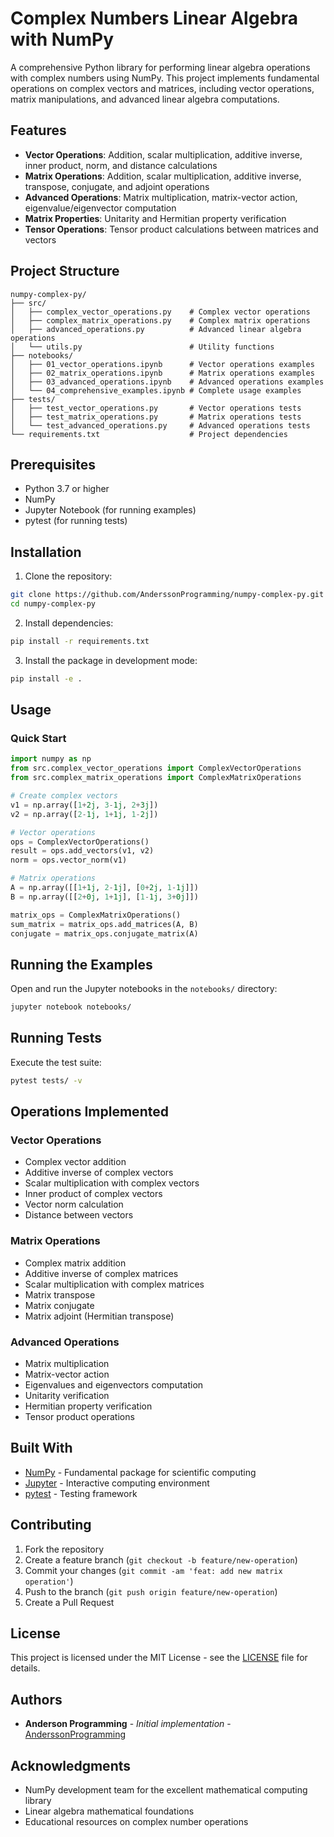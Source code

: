 # Complex Numbers Linear Algebra with NumPy

A comprehensive Python library for performing linear algebra operations with complex numbers using NumPy. This project implements fundamental operations on complex vectors and matrices, including vector operations, matrix manipulations, and advanced linear algebra computations.

## Features

- **Vector Operations**: Addition, scalar multiplication, additive inverse, inner product, norm, and distance calculations
- **Matrix Operations**: Addition, scalar multiplication, additive inverse, transpose, conjugate, and adjoint operations
- **Advanced Operations**: Matrix multiplication, matrix-vector action, eigenvalue/eigenvector computation
- **Matrix Properties**: Unitarity and Hermitian property verification
- **Tensor Operations**: Tensor product calculations between matrices and vectors

## Project Structure

```
numpy-complex-py/
├── src/
│   ├── complex_vector_operations.py    # Complex vector operations
│   ├── complex_matrix_operations.py    # Complex matrix operations
│   ├── advanced_operations.py          # Advanced linear algebra operations
│   └── utils.py                        # Utility functions
├── notebooks/
│   ├── 01_vector_operations.ipynb      # Vector operations examples
│   ├── 02_matrix_operations.ipynb      # Matrix operations examples
│   ├── 03_advanced_operations.ipynb    # Advanced operations examples
│   └── 04_comprehensive_examples.ipynb # Complete usage examples
├── tests/
│   ├── test_vector_operations.py       # Vector operations tests
│   ├── test_matrix_operations.py       # Matrix operations tests
│   └── test_advanced_operations.py     # Advanced operations tests
└── requirements.txt                    # Project dependencies
```

## Prerequisites

- Python 3.7 or higher
- NumPy
- Jupyter Notebook (for running examples)
- pytest (for running tests)

## Installation

1. Clone the repository:
```bash
git clone https://github.com/AnderssonProgramming/numpy-complex-py.git
cd numpy-complex-py
```

2. Install dependencies:
```bash
pip install -r requirements.txt
```

3. Install the package in development mode:
```bash
pip install -e .
```

## Usage

### Quick Start

```python
import numpy as np
from src.complex_vector_operations import ComplexVectorOperations
from src.complex_matrix_operations import ComplexMatrixOperations

# Create complex vectors
v1 = np.array([1+2j, 3-1j, 2+3j])
v2 = np.array([2-1j, 1+1j, 1-2j])

# Vector operations
ops = ComplexVectorOperations()
result = ops.add_vectors(v1, v2)
norm = ops.vector_norm(v1)

# Matrix operations
A = np.array([[1+1j, 2-1j], [0+2j, 1-1j]])
B = np.array([[2+0j, 1+1j], [1-1j, 3+0j]])

matrix_ops = ComplexMatrixOperations()
sum_matrix = matrix_ops.add_matrices(A, B)
conjugate = matrix_ops.conjugate_matrix(A)
```

## Running the Examples

Open and run the Jupyter notebooks in the `notebooks/` directory:

```bash
jupyter notebook notebooks/
```

## Running Tests

Execute the test suite:

```bash
pytest tests/ -v
```

## Operations Implemented

### Vector Operations
- Complex vector addition
- Additive inverse of complex vectors
- Scalar multiplication with complex vectors
- Inner product of complex vectors
- Vector norm calculation
- Distance between vectors

### Matrix Operations
- Complex matrix addition
- Additive inverse of complex matrices
- Scalar multiplication with complex matrices
- Matrix transpose
- Matrix conjugate
- Matrix adjoint (Hermitian transpose)

### Advanced Operations
- Matrix multiplication
- Matrix-vector action
- Eigenvalues and eigenvectors computation
- Unitarity verification
- Hermitian property verification
- Tensor product operations

## Built With

* [NumPy](https://numpy.org/) - Fundamental package for scientific computing
* [Jupyter](https://jupyter.org/) - Interactive computing environment
* [pytest](https://pytest.org/) - Testing framework

## Contributing

1. Fork the repository
2. Create a feature branch (`git checkout -b feature/new-operation`)
3. Commit your changes (`git commit -am 'feat: add new matrix operation'`)
4. Push to the branch (`git push origin feature/new-operation`)
5. Create a Pull Request

## License

This project is licensed under the MIT License - see the [LICENSE](LICENSE) file for details.

## Authors

* **Anderson Programming** - *Initial implementation* - [AnderssonProgramming](https://github.com/AnderssonProgramming)

## Acknowledgments

* NumPy development team for the excellent mathematical computing library
* Linear algebra mathematical foundations
* Educational resources on complex number operations
